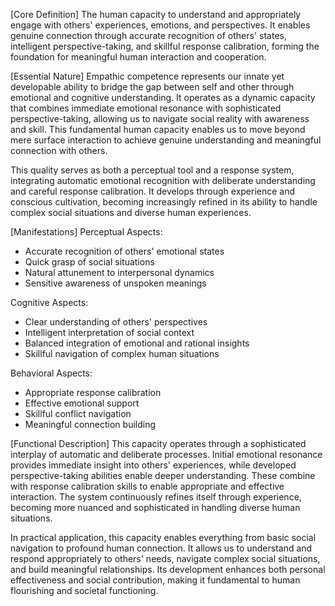[Core Definition]
The human capacity to understand and appropriately engage with others' experiences, emotions, and perspectives. It enables genuine connection through accurate recognition of others' states, intelligent perspective-taking, and skillful response calibration, forming the foundation for meaningful human interaction and cooperation.

[Essential Nature]
Empathic competence represents our innate yet developable ability to bridge the gap between self and other through emotional and cognitive understanding. It operates as a dynamic capacity that combines immediate emotional resonance with sophisticated perspective-taking, allowing us to navigate social reality with awareness and skill. This fundamental human capacity enables us to move beyond mere surface interaction to achieve genuine understanding and meaningful connection with others.

This quality serves as both a perceptual tool and a response system, integrating automatic emotional recognition with deliberate understanding and careful response calibration. It develops through experience and conscious cultivation, becoming increasingly refined in its ability to handle complex social situations and diverse human experiences.

[Manifestations]
Perceptual Aspects:
- Accurate recognition of others' emotional states
- Quick grasp of social situations
- Natural attunement to interpersonal dynamics
- Sensitive awareness of unspoken meanings

Cognitive Aspects:
- Clear understanding of others' perspectives
- Intelligent interpretation of social context
- Balanced integration of emotional and rational insights
- Skillful navigation of complex human situations

Behavioral Aspects:
- Appropriate response calibration
- Effective emotional support
- Skillful conflict navigation
- Meaningful connection building

[Functional Description]
This capacity operates through a sophisticated interplay of automatic and deliberate processes. Initial emotional resonance provides immediate insight into others' experiences, while developed perspective-taking abilities enable deeper understanding. These combine with response calibration skills to enable appropriate and effective interaction. The system continuously refines itself through experience, becoming more nuanced and sophisticated in handling diverse human situations.

In practical application, this capacity enables everything from basic social navigation to profound human connection. It allows us to understand and respond appropriately to others' needs, navigate complex social situations, and build meaningful relationships. Its development enhances both personal effectiveness and social contribution, making it fundamental to human flourishing and societal functioning.